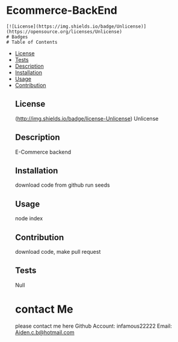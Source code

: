 # Ecommerce-BackEnd
    [![License](https://img.shields.io/badge/Unlicense)](https://opensource.org/licenses/Unlicense)
    # Badges
    # Table of Contents
  - [License](#license)
  - [Tests](#tests)
  - [Description](#description)
  - [Installation](#installation)
  - [Usage](#usage)
  - [Contribution](#contribution)
    ## License
    (http://img.shields.io/badge/license-Unlicense)
    Unlicense
    ## Description
    E-Commerce backend
    ## Installation
    download code from github run seeds
    ## Usage
    node index
    ## Contribution
    download code, make pull request
    ## Tests
    Null
    # contact Me
    please contact me here
    Github Account: infamous22222
    Email: Aiden.c.b@hotmail.com
